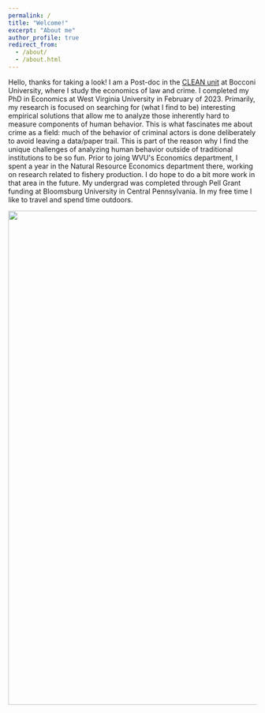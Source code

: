 ```yaml
---
permalink: /
title: "Welcome!" 
excerpt: "About me"
author_profile: true
redirect_from: 
  - /about/
  - /about.html
---
```


Hello, thanks for taking a look! I am a Post-doc in the [CLEAN unit](https://clean.unibocconi.eu/) at Bocconi University, where I study the economics of law and crime. I completed my PhD in Economics at West Virginia University in February of 2023. Primarily, my research is focused on searching for (what I find to be) interesting empirical solutions that allow me to analyze those inherently hard to measure components of human behavior. This is what fascinates me about crime as a field: much of the behavior of criminal actors is done deliberately to avoid leaving a data/paper trail. This is part of the reason why I find the unique challenges of analyzing human behavior outside of traditional institutions to be so fun. Prior to joing WVU's Economics department, I spent a year in the Natural Resource Economics department there, working on research related to fishery production. I do hope to do a bit more work in that area in the future. My undergrad was completed through Pell Grant funding at Bloomsburg University in Central Pennsylvania. In my free time I like to travel and spend time outdoors. 

<img src="/images/personal/olympia.jpg" width="1000"/>



